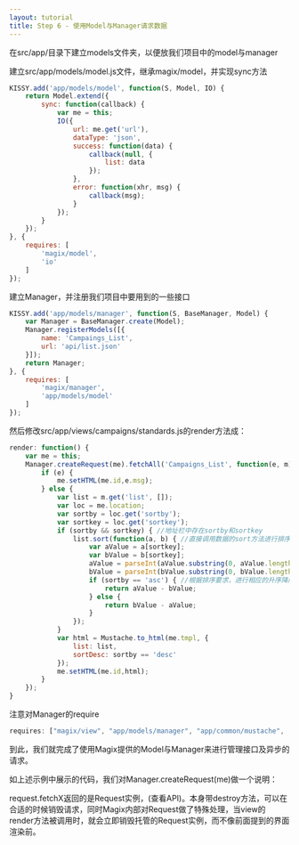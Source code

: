 ```yaml
---
layout: tutorial
title: Step 6 - 使用Model与Manager请求数据
---
```



在src/app/目录下建立models文件夹，以便放我们项目中的model与manager

建立src/app/models/model.js文件，继承magix/model，并实现sync方法

```js
KISSY.add('app/models/model', function(S, Model, IO) {
    return Model.extend({
        sync: function(callback) {
            var me = this;
            IO({
                url: me.get('url'),
                dataType: 'json',
                success: function(data) {
                    callback(null, {
                        list: data
                    });
                },
                error: function(xhr, msg) {
                    callback(msg);
                }
            });
        }
    });
}, {
    requires: [
        'magix/model',
        'io'
    ]
});
```

建立Manager，并注册我们项目中要用到的一些接口

```js
KISSY.add('app/models/manager', function(S, BaseManager, Model) {
    var Manager = BaseManager.create(Model);
    Manager.registerModels([{
        name: 'Campaings_List',
        url: 'api/list.json'
    }]);
    return Manager;
}, {
    requires: [
        'magix/manager',
        'app/models/model'
    ]
});
```

然后修改src/app/views/campaigns/standards.js的render方法成：

```js
render: function() {
    var me = this;
    Manager.createRequest(me).fetchAll('Campaigns_List', function(e, m) {
        if (e) {
            me.setHTML(me.id,e.msg);
        } else {
            var list = m.get('list', []);
            var loc = me.location;
            var sortby = loc.get('sortby');
            var sortkey = loc.get('sortkey');
            if (sortby && sortkey) { //地址栏中存在sortby和sortkey
                list.sort(function(a, b) { //直接调用数据的sort方法进行排序
                    var aValue = a[sortkey];
                    var bValue = b[sortkey];
                    aValue = parseInt(aValue.substring(0, aValue.length - 1), 10); //因示例中折扣是类似90%这样的字符串，因此去掉%号并转成整数
                    bValue = parseInt(bValue.substring(0, bValue.length - 1), 10);
                    if (sortby == 'asc') { //根据排序要求，进行相应的升序降序排序
                        return aValue - bValue;
                    } else {
                        return bValue - aValue;
                    }
                });
            }
            var html = Mustache.to_html(me.tmpl, {
                list: list,
                sortDesc: sortby == 'desc'
            });
            me.setHTML(me.id,html);
        }
    });
}
```

注意对Manager的require

```js
requires: ["magix/view", "app/models/manager", "app/common/mustache", 'magix/router']
```

到此，我们就完成了使用Magix提供的Model与Manager来进行管理接口及异步的请求。

如上述示例中展示的代码，我们对Manager.createRequest(me)做一个说明：

request.fetchX返回的是Request实例，(查看API)。本身带destroy方法，可以在合适的时候销毁请求，同时Magix内部对Request做了特殊处理，当view的render方法被调用时，就会立即销毁托管的Request实例，而不像前面提到的界面渲染前。